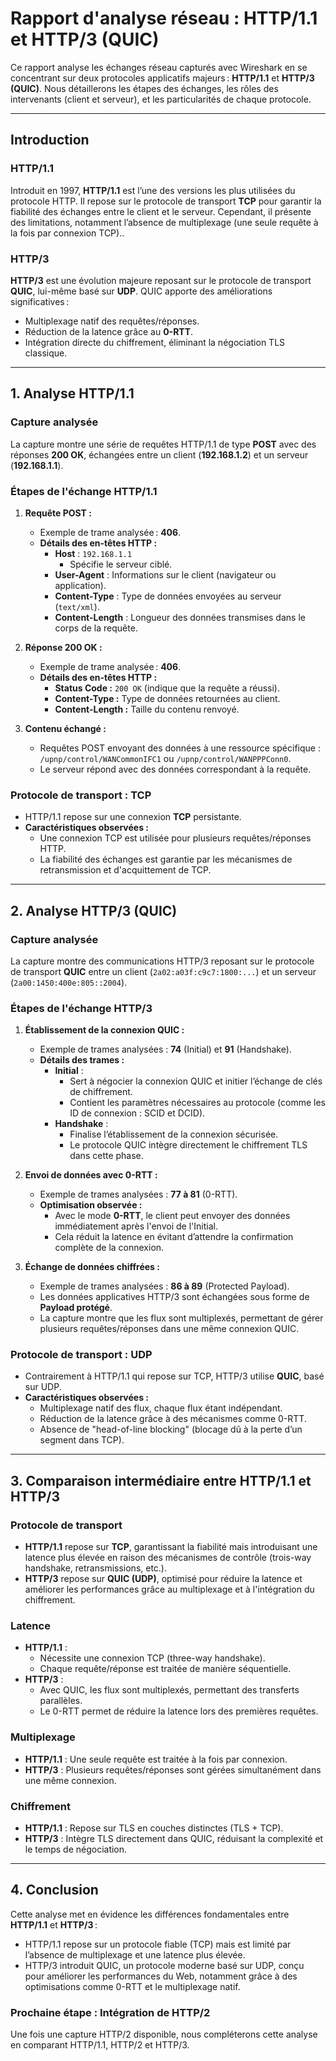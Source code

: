 # Rapport d'analyse réseau : HTTP/1.1 et HTTP/3 (QUIC)

Ce rapport analyse les échanges réseau capturés avec Wireshark en se concentrant sur deux protocoles applicatifs majeurs : **HTTP/1.1** et **HTTP/3 (QUIC)**. Nous détaillerons les étapes des échanges, les rôles des intervenants (client et serveur), et les particularités de chaque protocole.

---

## **Introduction**

### **HTTP/1.1**
Introduit en 1997, **HTTP/1.1** est l’une des versions les plus utilisées du protocole HTTP. Il repose sur le protocole de transport **TCP** pour garantir la fiabilité des échanges entre le client et le serveur. Cependant, il présente des limitations, notamment l’absence de multiplexage (une seule requête à la fois par connexion TCP)..

### **HTTP/3**
**HTTP/3** est une évolution majeure reposant sur le protocole de transport **QUIC**, lui-même basé sur **UDP**. QUIC apporte des améliorations significatives :
- Multiplexage natif des requêtes/réponses.
- Réduction de la latence grâce au **0-RTT**.
- Intégration directe du chiffrement, éliminant la négociation TLS classique.

---

## **1. Analyse HTTP/1.1**

### **Capture analysée**
La capture montre une série de requêtes HTTP/1.1 de type **POST** avec des réponses **200 OK**, échangées entre un client (**192.168.1.2**) et un serveur (**192.168.1.1**).

### **Étapes de l'échange HTTP/1.1**
1. **Requête POST :**
   - Exemple de trame analysée : **406**.
   - **Détails des en-têtes HTTP :**
     - **Host** : `192.168.1.1`  
       - Spécifie le serveur ciblé.  
     - **User-Agent** : Informations sur le client (navigateur ou application).  
     - **Content-Type** : Type de données envoyées au serveur (`text/xml`).  
     - **Content-Length** : Longueur des données transmises dans le corps de la requête.

2. **Réponse 200 OK :**
   - Exemple de trame analysée : **406**.
   - **Détails des en-têtes HTTP :**
     - **Status Code :** `200 OK` (indique que la requête a réussi).
     - **Content-Type :** Type de données retournées au client.
     - **Content-Length :** Taille du contenu renvoyé.

3. **Contenu échangé :**
   - Requêtes POST envoyant des données à une ressource spécifique :  
     `/upnp/control/WANCommonIFC1` ou `/upnp/control/WANPPPConn0`.  
   - Le serveur répond avec des données correspondant à la requête.

### **Protocole de transport : TCP**
- HTTP/1.1 repose sur une connexion **TCP** persistante.
- **Caractéristiques observées :**
  - Une connexion TCP est utilisée pour plusieurs requêtes/réponses HTTP.
  - La fiabilité des échanges est garantie par les mécanismes de retransmission et d'acquittement de TCP.

---

## **2. Analyse HTTP/3 (QUIC)**

### **Capture analysée**
La capture montre des communications HTTP/3 reposant sur le protocole de transport **QUIC** entre un client (`2a02:a03f:c9c7:1800:...`) et un serveur (`2a00:1450:400e:805::2004`).

### **Étapes de l'échange HTTP/3**
1. **Établissement de la connexion QUIC :**
   - Exemple de trames analysées : **74** (Initial) et **91** (Handshake).
   - **Détails des trames :**
     - **Initial** :
       - Sert à négocier la connexion QUIC et initier l’échange de clés de chiffrement.
       - Contient les paramètres nécessaires au protocole (comme les ID de connexion : SCID et DCID).
     - **Handshake** :
       - Finalise l’établissement de la connexion sécurisée.
       - Le protocole QUIC intègre directement le chiffrement TLS dans cette phase.

2. **Envoi de données avec 0-RTT :**
   - Exemple de trames analysées : **77 à 81** (0-RTT).
   - **Optimisation observée :**
     - Avec le mode **0-RTT**, le client peut envoyer des données immédiatement après l'envoi de l'Initial.
     - Cela réduit la latence en évitant d’attendre la confirmation complète de la connexion.

3. **Échange de données chiffrées :**
   - Exemple de trames analysées : **86 à 89** (Protected Payload).
   - Les données applicatives HTTP/3 sont échangées sous forme de **Payload protégé**.
   - La capture montre que les flux sont multiplexés, permettant de gérer plusieurs requêtes/réponses dans une même connexion QUIC.

### **Protocole de transport : UDP**
- Contrairement à HTTP/1.1 qui repose sur TCP, HTTP/3 utilise **QUIC**, basé sur UDP.
- **Caractéristiques observées :**
  - Multiplexage natif des flux, chaque flux étant indépendant.
  - Réduction de la latence grâce à des mécanismes comme 0-RTT.
  - Absence de "head-of-line blocking" (blocage dû à la perte d’un segment dans TCP).

---

## **3. Comparaison intermédiaire entre HTTP/1.1 et HTTP/3**

### **Protocole de transport**
- **HTTP/1.1** repose sur **TCP**, garantissant la fiabilité mais introduisant une latence plus élevée en raison des mécanismes de contrôle (trois-way handshake, retransmissions, etc.).
- **HTTP/3** repose sur **QUIC (UDP)**, optimisé pour réduire la latence et améliorer les performances grâce au multiplexage et à l'intégration du chiffrement.

### **Latence**
- **HTTP/1.1** :
  - Nécessite une connexion TCP (three-way handshake).
  - Chaque requête/réponse est traitée de manière séquentielle.
- **HTTP/3** :
  - Avec QUIC, les flux sont multiplexés, permettant des transferts parallèles.
  - Le 0-RTT permet de réduire la latence lors des premières requêtes.

### **Multiplexage**
- **HTTP/1.1** : Une seule requête est traitée à la fois par connexion.
- **HTTP/3** : Plusieurs requêtes/réponses sont gérées simultanément dans une même connexion.

### **Chiffrement**
- **HTTP/1.1** : Repose sur TLS en couches distinctes (TLS + TCP).
- **HTTP/3** : Intègre TLS directement dans QUIC, réduisant la complexité et le temps de négociation.

---

## **4. Conclusion**

Cette analyse met en évidence les différences fondamentales entre **HTTP/1.1** et **HTTP/3** :
- HTTP/1.1 repose sur un protocole fiable (TCP) mais est limité par l’absence de multiplexage et une latence plus élevée.
- HTTP/3 introduit QUIC, un protocole moderne basé sur UDP, conçu pour améliorer les performances du Web, notamment grâce à des optimisations comme 0-RTT et le multiplexage natif.

### **Prochaine étape : Intégration de HTTP/2**
Une fois une capture HTTP/2 disponible, nous compléterons cette analyse en comparant HTTP/1.1, HTTP/2 et HTTP/3.

